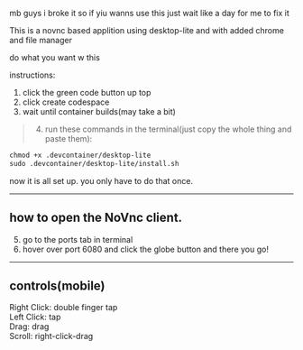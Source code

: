 
mb guys i broke it so if yiu wanns use this just wait like a day for me to fix it

This is a novnc based applition using desktop-lite and with added chrome and file manager

do what you want w this

instructions:
1. click the green code button up top
2. click create codespace
3. wait until container builds(may take a bit)
>4. run these commands in the terminal(just copy the whole thing and paste them):
```diff
chmod +x .devcontainer/desktop-lite
sudo .devcontainer/desktop-lite/install.sh
```
now it is all set up. you only have to do that once.<br>

---
how to open the NoVnc client.
---
5. go to the ports tab in terminal
6. hover over port 6080 and click the globe button and there you go!

---
controls(mobile)
---
Right Click: double finger tap<br>
Left Click: tap<br>
Drag: drag<br>
Scroll: right-click-drag<br>
